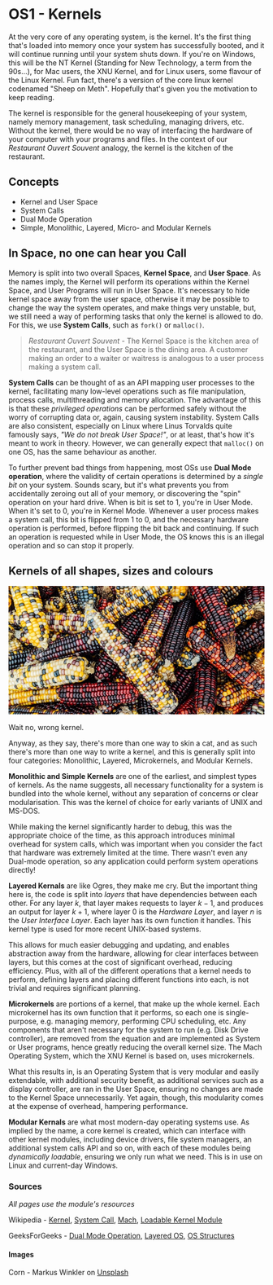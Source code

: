 # OS1 - Kernels

At the very core of any operating system, is the kernel. It's the first thing that's loaded into memory once your system has successfully booted, and it will continue running until your system shuts down. If you're on Windows, this will be the NT Kernel (Standing for New Technology, a term from the 90s...), for Mac users, the XNU Kernel, and for Linux users, some flavour of the Linux Kernel. Fun fact, there's a version of the core linux kernel codenamed "Sheep on Meth". Hopefully that's given you the motivation to keep reading.

The kernel is responsible for the general housekeeping of your system, namely memory management, task scheduling, managing drivers, etc. Without the kernel, there would be no way of interfacing the hardware of your computer with your programs and files. In the context of our *Restaurant Ouvert Souvent* analogy, the kernel is the kitchen of the restaurant.

## Concepts

- Kernel and User Space
- System Calls
- Dual Mode Operation
- Simple, Monolithic, Layered, Micro- and Modular Kernels

## In Space, no one can hear you Call

Memory is split into two overall Spaces, **Kernel Space**, and **User Space**. As the names imply, the Kernel will perform its operations within the Kernel Space, and User Programs will run in User Space. It's necessary to hide kernel space away from the user space, otherwise it may be possible to change the way the system operates, and make things very unstable, but, we still need a way of performing tasks that only the kernel is allowed to do. For this, we use **System Calls**, such as `fork()` or `malloc()`.

> *Restaurant Ouvert Souvent* - The Kernel Space is the kitchen area of the restaurant, and the User Space is the dining area. A customer making an order to a waiter or waitress is analogous to a user process making a system call.

**System Calls** can be thought of as an API mapping user processes to the kernel, facilitating many low-level operations such as file manipulation, process calls, multithreading and memory allocation. The advantage of this is that these *privileged operations* can be performed safely without the worry of corrupting data or, again, causing system instability. System Calls are also consistent, especially on Linux where Linus Torvalds quite famously says, *"We do not break User Space!"*, or at least, that's how it's meant to work in theory. However, we can generally expect that `malloc()` on one OS, has the same behaviour as another.

To further prevent bad things from happening, most OSs use **Dual Mode operation**, where the validity of certain operations is determined by a *single bit* on your system. Sounds scary, but it's what prevents you from accidentally zeroing out all of your memory, or discovering the "spin" operation on your hard drive. When is bit is set to 1, you're in User Mode. When it's set to 0, you're in Kernel Mode. Whenever a user process makes a system call, this bit is flipped from 1 to 0, and the necessary hardware operation is performed, before flipping the bit back and continuing. If such an operation is requested while in User Mode, the OS knows this is an illegal operation and so can stop it properly.

## Kernels of all shapes, sizes and colours

![Yellow and Red Corn Lot, photo by Markus Winkler](/images/corn.jpg)

Wait no, wrong kernel.

Anyway, as they say, there's more than one way to skin a cat, and as such there's more than one way to write a kernel, and this is generally split into four categories: Monolithic, Layered, Microkernels, and Modular Kernels.

**Monolithic and Simple Kernels** are one of the earliest, and simplest types of kernels. As the name suggests, all necessary functionality for a system is bundled into the whole kernel, without any separation of concerns or clear modularisation. This was the kernel of choice for early variants of UNIX and MS-DOS.

While making the kernel significantly harder to debug, this was the appropriate choice of the time, as this approach introduces minimal overhead for system calls, which was important when you consider the fact that hardware was extremely limited at the time. There wasn't even any Dual-mode operation, so any application could perform system operations directly!

**Layered Kernals** are like Ogres, they make me cry. But the important thing here is, the code is split into *layers* that have dependencies between each other. For any layer $k$, that layer makes requests to layer $k-1$, and produces an output for layer $k+1$, where layer 0 is the *Hardware Layer*, and layer $n$ is the *User Interface Layer*. Each layer has its own function it handles. This kernel type is used for more recent UNIX-based systems.

This allows for much easier debugging and updating, and enables abstraction away from the hardware, allowing for clear interfaces between layers, but this comes at the cost of significant overhead, reducing efficiency. Plus, with all of the different operations that a kernel needs to perform, defining layers and placing different functions into each, is not trivial and requires significant planning.

**Microkernels** are portions of a kernel, that make up the whole kernel. Each microkernel has its own function that it performs, so each one is single-purpose, e.g. managing memory, performing CPU scheduling, etc. Any components that aren't necessary for the system to run (e.g. Disk Drive controller), are removed from the equation and are implemented as System or User programs, hence greatly reducing the overall kernel size. The Mach Operating System, which the XNU Kernel is based on, uses microkernels.

What this results in, is an Operating System that is very modular and easily extendable, with additional security benefit, as additional services such as a display controller, are ran in the User Space, ensuring no changes are made to the Kernel Space unnecessarily. Yet again, though, this modularity comes at the expense of overhead, hampering performance.

**Modular Kernals** are what most modern-day operating systems use. As implied by the name, a core kernel is created, which can interface with other kernel modules, including device drivers, file system managers, an additional system calls API and so on, with each of these modules being *dynamically loadable*, ensuring we only run what we need. This is in use on Linux and current-day Windows.



### Sources

*All pages use the module's resources*

Wikipedia -
[Kernel](https://en.wikipedia.org/wiki/Kernel_%28operating_system%29),
[System Call](https://en.wikipedia.org/wiki/System_call),
[Mach](https://en.wikipedia.org/wiki/Mach_(kernel)),
[Loadable Kernel Module](https://en.wikipedia.org/wiki/Loadable_kernel_module)

GeeksForGeeks - 
[Dual Mode Operation](https://www.geeksforgeeks.org/dual-mode-operations-os/),
[Layered OS](https://www.geeksforgeeks.org/layered-operating-system/),
[OS Structures](https://www.geeksforgeeks.org/different-approaches-or-structures-of-operating-systems/)

#### Images

Corn - Markus Winkler on [Unsplash](https://unsplash.com/photos/yellow-and-red-corn-lot-Hmcpg4cnSRA?utm_content=creditShareLink&utm_medium=referral&utm_source=unsplash)